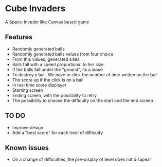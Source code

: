 # Cube Invaders

A Space-Invader like Canvas based game

## Features

- Randomly generated balls
- Randomly generated balls values from four choice
- From this values, generated sizes
- Balls fall with a speed proportional to her size
- If the balls fall under the "ground", its a loose
- To destroy a ball. We have to click the number of time written on the ball
- The score up if the click is on a ball
- In real time score displayer
- Starting screen
- Ending screen, with the possibility to retry
- The possibility to choose the difficulty on the start and the end screen

## TO DO

- Improve design
- Add a "best score" for each level of difficulty

## Known issues

- On a change of difficulties, the pre-display of level does not disapear